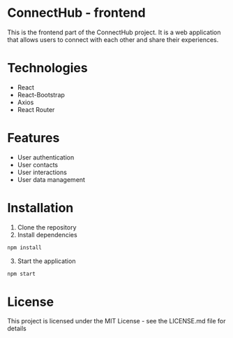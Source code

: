 # ConnectHub - frontend

This is the frontend part of the ConnectHub project. It is a web application that allows users to connect with each other and share their experiences.

# Technologies

- React
- React-Bootstrap
- Axios
- React Router

# Features

- User authentication
- User contacts
- User interactions
- User data management

# Installation

1. Clone the repository
2. Install dependencies

```bash
npm install
```

3. Start the application

```bash
npm start
```

# License

This project is licensed under the MIT License - see the LICENSE.md file for details
